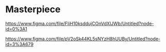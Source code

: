 # Masterpiece

https://www.figma.com/file/FIiH10ksddujCOnVdXlJWb/Untitled?node-id=0%3A1

https://www.figma.com/file/pV2oSk44KL5sNYzH8hUUBy/Untitled?node-id=3%3A679

